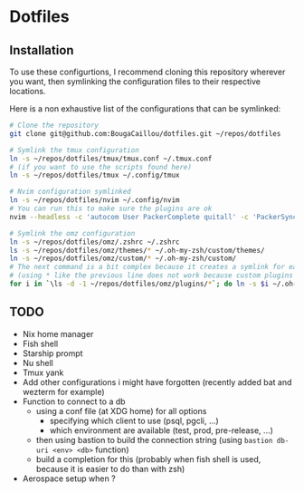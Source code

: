 
# Dotfiles

## Installation

To use these configurtions, I recommend cloning this repository wherever you want,
then symlinking the configuration files to their respective locations.

Here is a non exhaustive list of the configurations that can be symlinked:

```bash
# Clone the repository
git clone git@github.com:BougaCaillou/dotfiles.git ~/repos/dotfiles

# Symlink the tmux configuration
ln -s ~/repos/dotfiles/tmux/tmux.conf ~/.tmux.conf
# (if you want to use the scripts found here)
ln -s ~/repos/dotfiles/tmux ~/.config/tmux

# Nvim configuration symlinked
ln -s ~/repos/dotfiles/nvim ~/.config/nvim
# You can run this to make sure the plugins are ok
nvim --headless -c 'autocom User PackerComplete quitall' -c 'PackerSync'

# Symlink the omz configuration
ln -s ~/repos/dotfiles/omz/.zshrc ~/.zshrc
ls -s ~/repos/dotfiles/omz/themes/* ~/.oh-my-zsh/custom/themes/
ln -s ~/repos/dotfiles/omz/custom/* ~/.oh-my-zsh/custom/
# The next command is a bit complex because it creates a symlink for each plugin to .oh-my-zsh/custom/plugins
# (using * like the previous line does not work because custom plugins are directories)
for i in `\ls -d -1 ~/repos/dotfiles/omz/plugins/*`; do ln -s $i ~/.oh-my-zsh/custom/plugins/$(echo $i | rev | cut -d "/" -f 1 | rev); done
```

## TODO

- Nix home manager
- Fish shell
- Starship prompt
- Nu shell
- Tmux yank
- Add other configurations i might have forgotten (recently added bat and wezterm for example)
- Function to connect to a db
  - using a conf file (at XDG home) for all options
    - specifying which client to use (psql, pgcli, ...)
    - which environment are available (test, prod, pre-release, ...)
  - then using bastion to build the connection string (using `bastion db-uri <env> <db>` function)
  - build a completion for this (probably when fish shell is used, because it is easier to do than with zsh)
- Aerospace setup when ?
